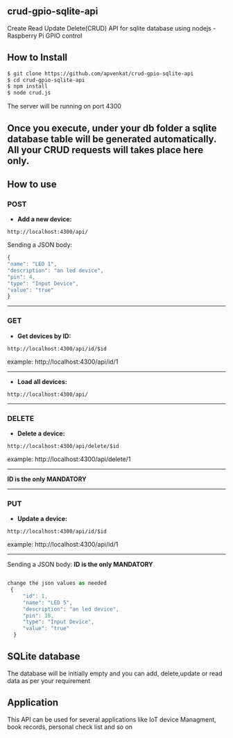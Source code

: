 ## crud-gpio-sqlite-api
Create Read Update Delete(CRUD) API for sqlite database using nodejs - Raspberry Pi GPIO control

## How to Install
```sh
$ git clone https://github.com/apvenkat/crud-gpio-sqlite-api
$ cd crud-gpio-sqlite-api
$ npm install 
$ node crud.js 
```

The server will be running on port 4300

Once you execute, under your db folder a sqlite database table will be generated automatically. All your CRUD requests will takes place here only.
------------
## How to use

### POST
* **Add a new device:**
```
http://localhost:4300/api/
```
Sending a JSON body:
```javascript
{
"name": "LED 1",
"description": "an led device",
"pin": 4,  
"type": "Input Device",    
"value": "true"
}
```
______

### GET
* **Get devices by ID:**
```
http://localhost:4300/api/id/$id
```
example: http://localhost:4300/api/id/1
_____

* **Load all devices:**
```
http://localhost:4300/api/
```
______


### DELETE
* **Delete a device:**
```
http://localhost:4300/api/delete/$id
```
example: http://localhost:4300/api/delete/1
_____

**ID is the only MANDATORY**
______


### PUT
* **Update a device:**
```
http://localhost:4300/api/id/$id

```
example: http://localhost:4300/api/id/1
_____

Sending a JSON body: **ID is the only MANDATORY**
```javascript

change the json values as needed
 {
     "id": 1,
     "name": "LED 5",
     "description": "an led device",
     "pin": 18,
     "type": "Input Device",
     "value": "true"
  }
```

## SQLite database
The database will be initially empty and you can add, delete,update or read data as per your requirement

## Application
This API can be used for several applications like IoT device Managment, book records, personal check list and so on
